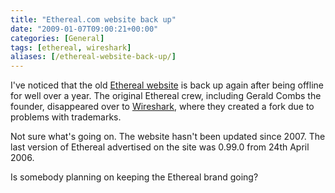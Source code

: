 ```yaml
---
title: "Ethereal.com website back up"
date: "2009-01-07T09:00:21+00:00"
categories: [General]
tags: [ethereal, wireshark]
aliases: [/ethereal-website-back-up/]
---
```


I've noticed that the old [Ethereal website](http://www.ethereal.com/) is back up again after being offline for well over a year. The original Ethereal crew, including Gerald Combs the founder, disappeared over to [Wireshark](http://www.wireshark.org/), where they created a fork due to problems with trademarks.

Not sure what's going on. The website hasn't been updated since 2007. The last version of Ethereal advertised on the site was 0.99.0 from 24th April 2006.

Is somebody planning on keeping the Ethereal brand going?

